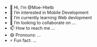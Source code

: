 - 👋 Hi, I’m @Moe-Htetb
- 👀 I’m interested in Mobile Development
- 🌱 I’m currently learning Web devlopment 
- 💞️ I’m looking to collaborate on ...
- 📫 How to reach me ...
- 😄 Pronouns: ...
- ⚡ Fun fact: ...

<!---
Moe-Htetb/Moe-Htetb is a ✨ special ✨ repository because its `README.md` (this file) appears on your GitHub profile.
You can click the Preview link to take a look at your changes.
--->
